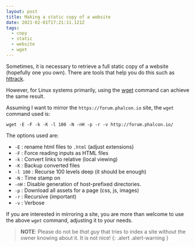 ```yaml
---
layout: post
title: Making a static copy of a website
date: 2021-02-01T17:21:11.121Z
tags:
  - copy
  - static
  - website
  - wget
---
```

Sometimes, it is necessary to retrieve a full static copy of a website (hopefully one you own). There are tools that help you do this such as [httrack](https://www.httrack.com/).

However, for Linux systems primarily, using the [wget](https://www.gnu.org/software/wget/manual/wget.html) command can achieve the same result.

Assuming I want to mirror the `https://forum.phalcon.io` site, the `wget` command used is:

```shell
wget -E -F -k -K -l 100 -N -nH -p -r -v http://forum.phalcon.io/
```

The options used are:
* `-E` : rename html files to `.html` (adjust extensions)
* `-F` : Force reading inputs as HTML files
* `-k` : Convert links to relative (local viewing)
* `-K` : Backup converted files
* `-l 100` : Recurse 100 levels deep (it should be enough)
* `-N` : Time stamp on
* `-nH` : Disable generation of host-prefixed directories.
* `-p` : Download all assets for a page (css, js, images)
* `-r` : Recursive (important)
* `-v` : Verbose

If you are interested in mirroring a site, you are more than welcome to use the above `wget` command, adjusting it to your needs.

> **NOTE**: Please do not be _that guy_ that tries to index a site without the owner knowing about it. It is not nice!
{: .alert .alert-warning }
